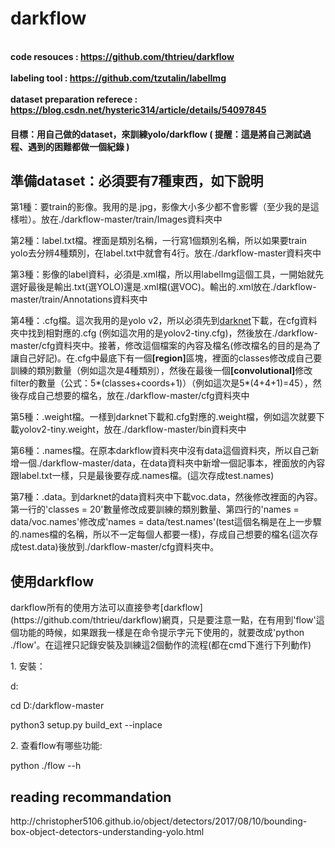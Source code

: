 # darkflow

<br><b>code resouces : https://github.com/thtrieu/darkflow</b></br>
<br><b>labeling tool : https://github.com/tzutalin/labelImg</b></br>
<br><b>dataset preparation referece : https://blog.csdn.net/hysteric314/article/details/54097845</b></br>
<h4>目標：用自己做的dataset，來訓練yolo/darkflow ( 提醒：這是將自己測試過程、遇到的困難都做一個紀錄 )</h4>

<h2>準備dataset：必須要有7種東西，如下說明</h2>  
第1種：要train的影像。我用的是.jpg，影像大小多少都不會影響（至少我的是這樣啦）。放在./darkflow-master/train/Images資料夾中<p>
    <p>
第2種：label.txt檔。裡面是類別名稱，一行寫1個類別名稱，所以如果要train yolo去分辨4種類別，在label.txt中就會有4行。放在./darkflow-master資料夾中<p> 
    <p>
第3種：影像的label資料，必須是.xml檔，所以用labelImg這個工具，一開始就先選好最後是輸出.txt(選YOLO)還是.xml檔(選VOC)。輸出的.xml放在./darkflow-master/train/Annotations資料夾中<p>
    <p>
第4種：.cfg檔。這次我用的是yolo v2，所以必須先到<a href="https://github.com/pjreddie/darknet">darknet</a>下載，在cfg資料夾中找到相對應的.cfg (例如這次用的是yolov2-tiny.cfg)，然後放在./darkflow-master/cfg資料夾中。接著，修改這個檔案的內容及檔名(修改檔名的目的是為了讓自己好記)。在.cfg中最底下有一個<b>[region]</b>區塊，裡面的classes修改成自己要訓練的類別數量（例如這次是4種類別），然後在最後一個<b>[convolutional]</b>修改filter的數量（公式：5*(classes+coords+1)）（例如這次是5*(4+4+1)=45），然後存成自己想要的檔名，放在./darkflow-master/cfg資料夾中<p>
<p>
第5種：.weight檔。一樣到darknet下載和.cfg對應的.weight檔，例如這次就要下載yolov2-tiny.weight，放在./darkflow-master/bin資料夾中<p>
    <p>
第6種：.names檔。在原本darkflow資料夾中沒有data這個資料夾，所以自己新增一個./darkflow-master/data，在data資料夾中新增一個記事本，裡面放的內容跟label.txt一樣，只是最後要存成.names檔。(這次存成test.names)<p>
    <p>
第7種：.data。到darknet的data資料夾中下載voc.data，然後修改裡面的內容。第一行的'classes = 20'數量修改成要訓練的類別數量、第四行的'names = data/voc.names'修改成'names = data/test.names'(test這個名稱是在上一步驟的.names檔的名稱，所以不一定每個人都要一樣)，存成自己想要的檔名(這次存成test.data)後放到./darkflow-master/cfg資料夾中。<p>
    
<h2>使用darkflow</h2> 
darkflow所有的使用方法可以直接參考[darkflow](https://github.com/thtrieu/darkflow)網頁，只是要注意一點，在有用到'flow'這個功能的時候，如果跟我一樣是在命令提示字元下使用的，就要改成'python ./flow'。在這裡只記錄安裝及訓練這2個動作的流程(都在cmd下進行下列動作)<p>
<p>
1. 安裝：<p>  
    d:<p>
    cd D:/darkflow-master<p>
    python3 setup.py build_ext --inplace<p>
    <p>
2. 查看flow有哪些功能:<p>
    python ./flow --h<p>
        <p>
    

<h2>reading recommandation</h2>  
http://christopher5106.github.io/object/detectors/2017/08/10/bounding-box-object-detectors-understanding-yolo.html
